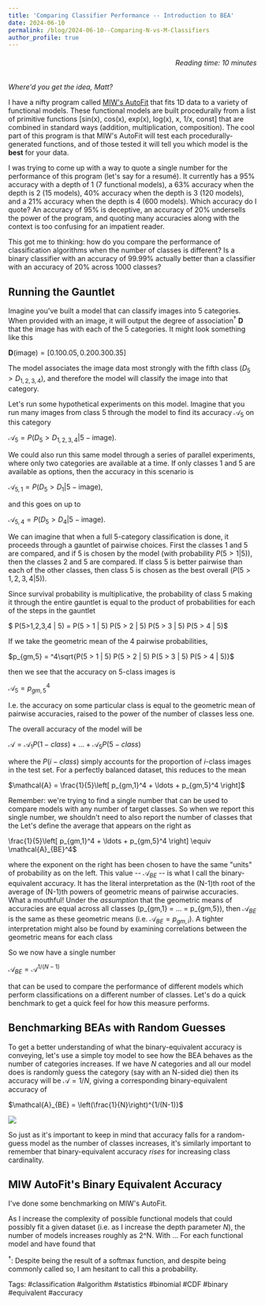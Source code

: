 ```yaml
---
title: 'Comparing Classifier Performance -- Introduction to BEA'
date: 2024-06-10
permalink: /blog/2024-06-10--Comparing-N-vs-M-Classifiers
author_profile: true
---
```




<h6 align="right">Reading time: 10 minutes</h6> 

*Where'd you get the idea, Matt?*

I have a nifty program called [MIW's AutoFit](https://github.com/MattInglisWhalen/MIW_AutoFit) 
that fits 1D data to a variety of functional models.
These functional models are built procedurally from a list of primitive functions 
[sin(x), cos(x), exp(x), log(x), x, 1/x, const] that are combined in standard ways 
(addition, multiplication, composition). The cool part of this program is that MIW's AutoFit will
test each procedurally-generated functions, and of those tested it will tell you which 
model is the **best** for your data.

I was trying to come up with a way to quote a single number for the performance of this program
(let's say for a resumé).
It currently has a 95% accuracy with a depth of 1 (7 functional models), 
a 63% accuracy when the depth is 2 (15 models), 
40% accuracy when the depth is 3 (120 models), 
and a 21% accuracy when the depth is 4 (600 models). Which accuracy do I quote? 
An accuracy of 95% is deceptive, an accuracy of 20% undersells the power of the program, and
quoting many accuracies along with the context is too confusing for an impatient reader.

This got me to thinking: how do you compare the performance of classification algorithms
when the number of classes is different? Is a binary classifier with an accuracy of 99.99% 
actually better than a classifier with an accuracy of 20% across 1000 classes?

## Running the Gauntlet

Imagine you've built a model that can classify images into 5 categories. When provided 
with an image, it will output the degree of association$^†$ $\mathbf{D}$ that the image has with each 
of the 5 categories. It might look something like this

$\mathbf{D}(\mathrm{image}) = [0.10 0.05, 0.20 0.30 0.35]$

The model associates the image data most strongly with the fifth class ($D_5 > D_{1,2,3,4}$), and 
therefore the model will classify the image into that category.

Let's run some hypothetical experiments on this model. Imagine that you run many images from class 5
through the model to find its accuracy $\mathcal{A}_5$ on this category

$\mathcal{A}_5 = P(D_5 > D_{1,2,3,4} | 5-\mathrm{image}).$

We could also run this same model through a series of parallel experiments, where only two categories
are available at a time. If only classes 1 and 5 are available as options, then the accuracy in this scenario is

$\mathcal{A}_{5,1} = P(D_5 > D_1 | 5-\mathrm{image}),$

and this goes on up to 

$\mathcal{A}_{5,4} = P(D_5 > D_4 | 5-\mathrm{image}).$

We can imagine that when a full 5-category classification is done, it proceeds through
a gauntlet of pairwise choices. First the classes 1 and 5 are compared, and if 5 is chosen 
by the model (with probability $P(5>1|5)$),
then the classes 2 and 5 are compared. If class 5 is better pairwise than each of the other classes, 
then class 5 is chosen as the best overall ($P(5>1,2,3,4|5)$). 

Since survival probability is multiplicative, the probability of class 5 making it through 
the entire gauntlet is equal to the product of probabilities for each of the steps in the gauntlet

$ P(5>1,2,3,4 | 5) = P(5 > 1 | 5) P(5 > 2 | 5) P(5 > 3 | 5) P(5 > 4 | 5)$

If we take the geometric mean of the 4 pairwise probabilities, 

$p_{gm,5} = ^4\sqrt{P(5 > 1 | 5) P(5 > 2 | 5) P(5 > 3 | 5) P(5 > 4 | 5)}$

then we see that the accuracy on 5-class images is

$\mathcal{A}_5 = p_{gm,5}^4$

I.e. the accuracy on some particular class is equal to the geometric mean of pairwise accuracies,
raised to the power of the number of classes less one.

The overall accuracy of the model will be

$\mathcal{A} = \mathcal{A}_1 P(1-class) + \ldots + \mathcal{A}_5 P(5-class)$

where the $P(i-class)$ simply accounts for the proportion of $i$-class images in the test set. For 
a perfectly balanced dataset, this reduces to the mean

$\mathcal{A} = \frac{1}{5}\left[ p_{gm,1}^4 + \ldots + p_{gm,5}^4 \right]$

Remember: we're trying to find a single number that can be used to compare models with
any number of target classes. So when we report this single number, we shouldn't
need to also report the number of classes that the 
Let's define the average that appears on the right as

\frac{1}{5}\left[ p_{gm,1}^4 + \ldots + p_{gm,5}^4 \right] \equiv \mathcal{A}_{BE}^4$

where the exponent on the right has been chosen to have the same "units" of probability as
on the left. This value -- $\mathcal{A}_{BE}$ -- is what I call the 
binary-equivalent accuracy.
It has the literal interpretation as the (N-1)th root of the average of (N-1)th powers of
geometric means of pairwise accuracies. What a mouthful! 
Under the *assumption* that the geometric means of 
accuracies are equal across all classes (p_{gm,1} = ... = p_{gm,5}), 
then $\mathcal{A}_{BE}$ is the
same as these geometric means (i.e. $\mathcal{A}_{BE} = {p_{gm,i}}$). 
A tighter interpretation might 
also be found by examining correlations between the geometric means for each class 

So we now have a single number

$\mathcal{A}_{BE} = \mathcal{A}^{1/(N-1)}$

that can be used to compare the performance of different models which perform classifications
on a different number of classes. Let's do a quick benchmark to get a quick feel for how this
measure performs.

## Benchmarking BEAs with Random Guesses

To get a better understanding of what the binary-equivalent accuracy is conveying,
let's use a simple toy model to see how the BEA behaves as the number of categories increases.
If we have $N$ categories and all our model does is randomly guess the category
(say with an N-sided die) then its accuracy will be $\mathcal{A}=1/N$, giving a corresponding
binary-equivalent accuracy of 

$\mathcal{A}_{BE} = \left(\frac{1}{N}\right)^{1/(N-1)}$

<img src="https://mattingliswhalen.github.io/images/BinaryEquivalentAccuracy/bea_random_model.jpg">

So just as it's important to keep in mind that accuracy falls for a random-guess model
as the number of classes increases, it's similarly important to remember that binary-equivalent 
accuracy *rises* for increasing class cardinality.

## MIW AutoFit's Binary Equivalent Accuracy

I've done some benchmarking on MIW's AutoFit.

As I increase the complexity of possible functional
models that could possibly fit a given dataset (i.e. as I increase the depth parameter $N$),
the number of models increases roughly as 2^N. With ...
For each functional model and have found that 


$^†$: Despite being the result of a softmax function, and despite being commonly called so,
I am hesitant to call this a probability. 



Tags: #classification #algorithm #statistics #binomial #CDF #binary #equivalent #accuracy